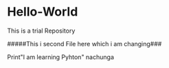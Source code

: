 # Hello-World
This is a trial Repository


#####This i second File here which i am changing###

Print"I am learning Pyhton"
nachunga
